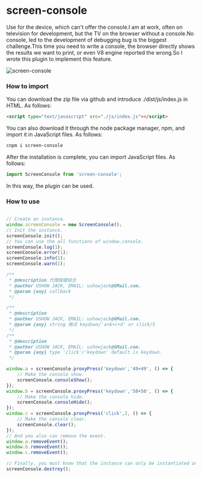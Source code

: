 # screen-console
Use for the device, which can't offer the console.I am at work, often on television for development, but the TV on the browser without a console.No console, led to the development of debugging bug is the biggest challenge.This time you need to write a console, the browser directly shows the results we want to print, or even V8 engine reported the wrong.So I wrote this plugin to implement this feature.

![screen-console](http://upload-images.jianshu.io/upload_images/4415565-7ae3ab168afa65ac.png?imageMogr2/auto-orient/strip%7CimageView2/2/w/1240)

### How to import
You can download the zip file via github and introduce ./dist/js/index.js in HTML.
As follows:
```html
<script type="text/javascript" src="./js/index.js"></script>
```

You can also download it through the node package manager, npm, and import it in JavaScript files.
As follows:
```bash
cnpm i screen-console
```

After the installation is complete, you can import JavaScript files.
As follows:
```javascript
import ScreenConsole from 'screen-console';
```
In this way, the plugin can be used.

### How to use
```javascript

// Create an instance.
window.screenConsole = new ScreenConsole();
// Init the instance.
screenConsole.init();
// You can use the all functions of window.console.
screenConsole.log(1);
screenConsole.error(1);
screenConsole.info(1);
screenConsole.warn(1);

/**
 * @description 代理按键组合
 * @author USHOW JACK, EMAIL: ushowjack@GMail.com.
 * @param {any} callback 
 */

/**
 * @description 
 * @author USHOW JACK, EMAIL: ushowjack@GMail.com.
 * @param {any} string 格式 keydown/'a+b+c+d' or click/5
 */
/**
 * @description 
 * @author USHOW JACK, EMAIL: ushowjack@GMail.com.
 * @param {any} type 'click'/'keydown' default is keydown.
 */

window.a = screenConsole.proxyPress('keydown','49+49', () => {
    // Make the console show.
    screenConsole.consoleShow();
});
window.b = screenConsole.proxyPress('keydown','50+50', () => {
    // Make the console hide.    
    screenConsole.consoleHide();
});
window.c = screenConsole.proxyPress('click',2, () => {
    // Make the console clear.
    screenConsole.clear();
});
// And you also can remove the event.
window.a.removeEvent();
window.b.removeEvent();
window.c.removeEvent();

// Finally, you must know that the instance can only be instantiated once.But you can remove the DOM, through the destroy function.
screenConsole.destroy();
```
